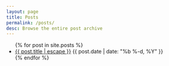 ```yaml
---
layout: page
title: Posts
permalink: /posts/
desc: Browse the entire post archive
---
```

<ul class="post-list">
{% for post in site.posts %}
    <li><a class="post-link" href="{{ post.url | prepend: site.baseurl }}">{{ post.title | escape }}</a> <span class="pull-right">{{ post.date | date: "%b %-d, %Y" }}</span></li>
{% endfor %}
</ul>